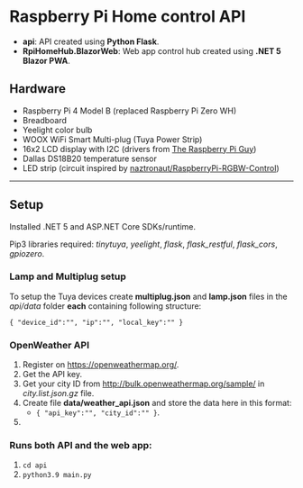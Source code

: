 # Raspberry Pi Home control API

- **api**: API created using **Python Flask**.
- **RpiHomeHub.BlazorWeb**: Web app control hub created using **.NET 5 Blazor PWA**.

## Hardware
- Raspberry Pi 4 Model B (replaced Raspberry Pi Zero WH)
- Breadboard
- Yeelight color bulb
- WOOX WiFi Smart Multi-plug (Tuya Power Strip)
- 16x2 LCD display with I2C (drivers from [The Raspberry Pi Guy](https://github.com/the-raspberry-pi-guy/lcd))
- Dallas DS18B20 temperature sensor
- LED strip (circuit inspired by [naztronaut/RaspberryPi-RGBW-Control](https://github.com/naztronaut/RaspberryPi-RGBW-Control))

---

## Setup

Installed .NET 5 and ASP.NET Core SDKs/runtime.

Pip3 libraries required: *tinytuya*, *yeelight*, *flask*, *flask_restful*, *flask_cors*, *gpiozero*.

### Lamp and Multiplug setup

To setup the Tuya devices create **multiplug.json** and **lamp.json** files in the *api/data* folder **each** containing following structure:

`{
    "device_id":"",
    "ip":"",
    "local_key":""
}`

### OpenWeather API

1. Register on https://openweathermap.org/.
2. Get the API key.
3. Get your city ID from http://bulk.openweathermap.org/sample/ in *city.list.json.gz* file.
4. Create file **data/weather_api.json** and store the data here in this format:
    - ``{
    "api_key":"",
    "city_id":""
}``.
5. 

### Runs both API and the web app:

1. `cd api`
2. `python3.9 main.py`
